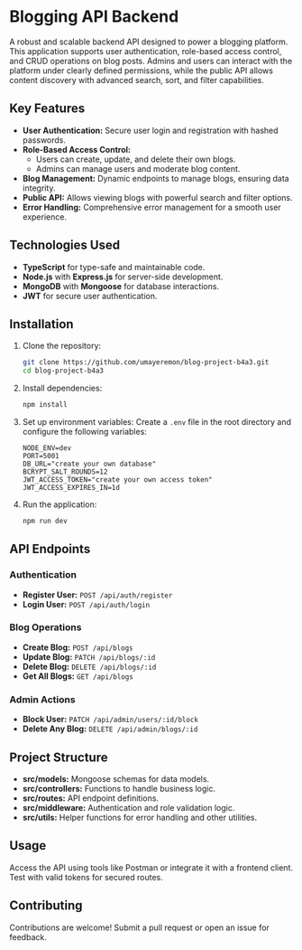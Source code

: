 # Blogging API Backend

A robust and scalable backend API designed to power a blogging platform. This application supports user authentication, role-based access control, and CRUD operations on blog posts. Admins and users can interact with the platform under clearly defined permissions, while the public API allows content discovery with advanced search, sort, and filter capabilities.

## Key Features

- **User Authentication:** Secure user login and registration with hashed passwords.
- **Role-Based Access Control:**
  - Users can create, update, and delete their own blogs.
  - Admins can manage users and moderate blog content.
- **Blog Management:** Dynamic endpoints to manage blogs, ensuring data integrity.
- **Public API:** Allows viewing blogs with powerful search and filter options.
- **Error Handling:** Comprehensive error management for a smooth user experience.

## Technologies Used

- **TypeScript** for type-safe and maintainable code.
- **Node.js** with **Express.js** for server-side development.
- **MongoDB** with **Mongoose** for database interactions.
- **JWT** for secure user authentication.

## Installation

1. Clone the repository:

   ```bash
   git clone https://github.com/umayeremon/blog-project-b4a3.git
   cd blog-project-b4a3
   ```

2. Install dependencies:

   ```bash
   npm install
   ```

3. Set up environment variables:
   Create a `.env` file in the root directory and configure the following variables:

   ```env
   NODE_ENV=dev
   PORT=5001
   DB_URL="create your own database"
   BCRYPT_SALT_ROUNDS=12
   JWT_ACCESS_TOKEN="create your own access token"
   JWT_ACCESS_EXPIRES_IN=1d
   ```

4. Run the application:
   ```bash
   npm run dev
   ```

## API Endpoints

### Authentication

- **Register User:** `POST /api/auth/register`
- **Login User:** `POST /api/auth/login`

### Blog Operations

- **Create Blog:** `POST /api/blogs`
- **Update Blog:** `PATCH /api/blogs/:id`
- **Delete Blog:** `DELETE /api/blogs/:id`
- **Get All Blogs:** `GET /api/blogs`

### Admin Actions

- **Block User:** `PATCH /api/admin/users/:id/block`
- **Delete Any Blog:** `DELETE /api/admin/blogs/:id`

## Project Structure

- **src/models:** Mongoose schemas for data models.
- **src/controllers:** Functions to handle business logic.
- **src/routes:** API endpoint definitions.
- **src/middleware:** Authentication and role validation logic.
- **src/utils:** Helper functions for error handling and other utilities.

## Usage

Access the API using tools like Postman or integrate it with a frontend client. Test with valid tokens for secured routes.

## Contributing

Contributions are welcome! Submit a pull request or open an issue for feedback.
